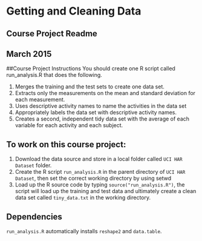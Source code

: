 # Getting and Cleaning Data

## Course Project Readme
## March 2015

##Course Project Instructions
You should create one R script called run_analysis.R that does the following.

1. Merges the training and the test sets to create one data set.
2. Extracts only the measurements on the mean and standard deviation for each measurement.
3. Uses descriptive activity names to name the activities in the data set
4. Appropriately labels the data set with descriptive activity names.
5. Creates a second, independent tidy data set with the average of each variable for each activity and each subject.

## To work on this course project:

1. Download the data source and store in a local folder called ```UCI HAR Dataset``` folder.
2. Create the R script ```run_analysis.R``` in the parent directory of ```UCI HAR Dataset```, then set the correct working directory by using setwd
3. Load up the R source code by typing ```source("run_analysis.R")```, the script will load up the training and test data and ultimately create a clean data set called ```tiny_data.txt``` in the working directory.

## Dependencies

```run_analysis.R``` automatically installs ```reshape2``` and ```data.table```. 
